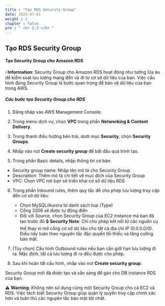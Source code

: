 ```yaml
---
title : "Tạo RDS Security Group"
date: 2025-07-01
weight : 1
chapter : false
pre : " <b> 2.3 </b> "
---
```

## Tạo RDS Security Group
#### Tạo Security Group cho Amazon RDS
ℹ️ **Information**: Security Group cho Amazon RDS hoạt động như tường lửa ảo để kiểm soát lưu lượng mạng đến và đi từ cơ sở dữ liệu của bạn. Việc cấu hình đúng Security Group là bước quan trọng để bảo vệ dữ liệu của bạn trong AWS.

##### Các bước tạo Security Group cho RDS
1. Đăng nhập vào AWS Management Console.

2. Trong menu dịch vụ, chọn **VPC** trong phần **Networking & Content Delivery**.

3. Trong thanh điều hướng bên trái, dưới mục **Security**, chọn **Security Groups**.

4. Nhấp vào nút **Create security group** để bắt đầu quá trình tạo.



5. Trong phần Basic details, nhập thông tin cơ bản:

- Security group name: Nhập tên mô tả cho Security Group
- Description: Thêm mô tả chi tiết về mục đích của Security Group
- VPC: Chọn VPC nơi bạn sẽ triển khai cơ sở dữ liệu RDS
6. Trong phần Inbound rules, thêm quy tắc để cho phép lưu lượng truy cập đến cơ sở dữ liệu:
    - Chọn MySQL/Aurora từ danh sách loại (Type)
    - Cổng 3306 sẽ được tự động điền
    - Đối với Source, chọn Security Group của EC2 instance mà bạn đã tạo trước đó
🔒 **Security Note**: Chỉ cho phép kết nối từ các nguồn cụ thể thay vì mở cổng cơ sở dữ liệu cho tất cả địa chỉ IP (0.0.0.0/0). Điều này tuân theo nguyên tắc đặc quyền tối thiểu và tăng cường bảo mật.


7. (Tùy chọn) Cấu hình Outbound rules nếu bạn cần giới hạn lưu lượng đi ra. Mặc định, tất cả lưu lượng đi ra đều được cho phép.

8. Sau khi hoàn tất cấu hình, nhấp vào nút **Create security group**.


Security Group mới đã được tạo và sẵn sàng để gán cho DB instance RDS của bạn.

⚠️ **Warning**: Không nên sử dụng cùng một Security Group cho cả EC2 và RDS. Việc tách biệt Security Group giúp quản lý quyền truy cập chính xác hơn và tuân thủ các nguyên tắc bảo mật tốt nhất.

